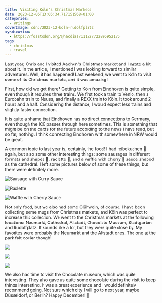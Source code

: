 ```yaml
---
title: Visiting Köln's Christmas Markets
date: 2023-12-05T13:05:34.717151568+01:00
categories:
  - writings
coverImage: cdn:/2023-12-koln-rudolfplatz
syndication:
  - https://fosstodon.org/@hacdias/111527722896952176
tags:
  - christmas
  - travel
---
```


Last year, Chris and I visited Aachen's Christmas market and I [wrote](/2022/12/22/aachen-weihnachtsmarkt/) a bit about it. In the article, I mentioned I was looking forward to similar adventures. Well, it has happened! Last weekend, we went to Köln to visit some of its Christmas markets, and it was amazing!

<!--more-->

First, how did we get there? Getting to Köln from Eindhoven is quite simple, even though it requires three trains. We first took a train to Venlo, then a Eurobahn train to Neuss, and finally a REXX train to Köln. It took around 2 hours and a half. Considering the distance, I would expect less trains and slightly faster connection.

It is quite a shame that Eindhoven has no direct connections to Germany, even though the ICE passes through here sometimes. This is something that might be on the cards for the future according to the news I have read, but so far, nothing. I think connecting Eindhoven with somewhere in NRW would be great.

A common topic to last year is, certainly, the food! I had reibekuchen 🥔 again, but also some other interesting things: some sausages in different formats and shapes 🌭, raclette 🧀, and a waffle with cherry 🍒 sauce shaped as the cathedral. I left some pictures below of some of these things, but there were definitely more.

<div class='fg fw' style='grid-template-columns: repeat(3, 1fr);'>

![](cdn:/2023-12-koln-christmas-food-01 "Sausage with Curry Sauce")

![](cdn:/2023-12-koln-christmas-food-02 "Raclette")

![](cdn:/2023-12-koln-christmas-food-03 "Waffle with Cherry Sauce")

</div>

Not only food, but we also had some Glühwein, of course. I have been collecting some mugs from Christmas markets, and Köln was perfect to increase this collection. We went to the Christmas markets at the following locations: Neumarkt, Cathedral, Altstadt, Chocolate Museum, Stadtgarten and Rudolfplatz. It sounds like a lot, but they were quite close by. My favorites were probably the Neumarkt and the Altstadt ones. The one at the park felt cosier though!

<div class='fg fw' style='grid-template-columns: repeat(3, 1fr);'>

![](cdn:/2023-12-koln-christmas-markets-02)

![](cdn:/2023-12-koln-christmas-markets-03)

![](cdn:/2023-12-koln-christmas-markets-01)

</div>

We also had time to visit the Chocolate museum, which was quite interesting. They also gave us quite some chocolate during the visit to keep things interesting. It was a great experience and I would definitely recommend going. Not sure which city I will go to next year, maybe Düsseldorf, or Berlin? Happy December! 🎄
